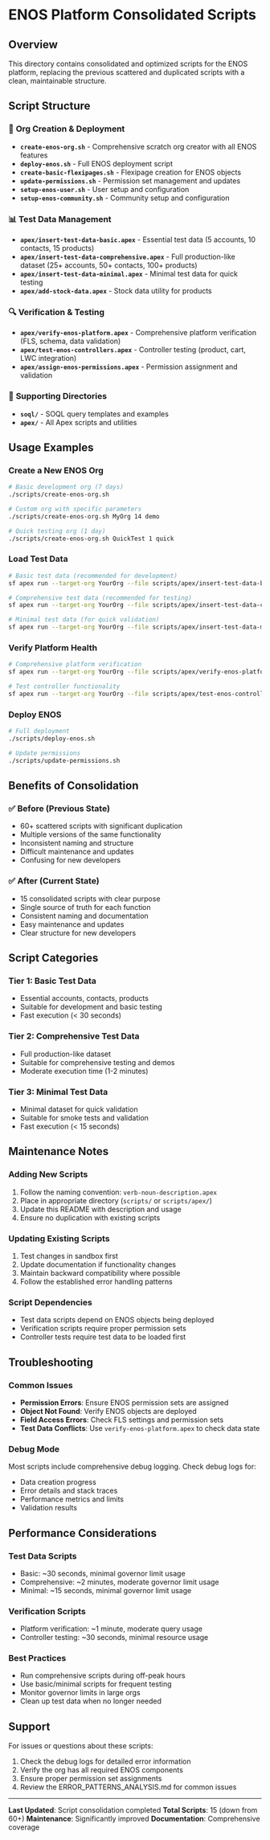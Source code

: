 # ENOS Platform Consolidated Scripts

## Overview
This directory contains consolidated and optimized scripts for the ENOS platform, replacing the previous scattered and duplicated scripts with a clean, maintainable structure.

## Script Structure

### 🚀 **Org Creation & Deployment**
- **`create-enos-org.sh`** - Comprehensive scratch org creator with all ENOS features
- **`deploy-enos.sh`** - Full ENOS deployment script
- **`create-basic-flexipages.sh`** - Flexipage creation for ENOS objects
- **`update-permissions.sh`** - Permission set management and updates
- **`setup-enos-user.sh`** - User setup and configuration
- **`setup-enos-community.sh`** - Community setup and configuration

### 📊 **Test Data Management**
- **`apex/insert-test-data-basic.apex`** - Essential test data (5 accounts, 10 contacts, 15 products)
- **`apex/insert-test-data-comprehensive.apex`** - Full production-like dataset (25+ accounts, 50+ contacts, 100+ products)
- **`apex/insert-test-data-minimal.apex`** - Minimal test data for quick testing
- **`apex/add-stock-data.apex`** - Stock data utility for products

### 🔍 **Verification & Testing**
- **`apex/verify-enos-platform.apex`** - Comprehensive platform verification (FLS, schema, data validation)
- **`apex/test-enos-controllers.apex`** - Controller testing (product, cart, LWC integration)
- **`apex/assign-enos-permissions.apex`** - Permission assignment and validation

### 📁 **Supporting Directories**
- **`soql/`** - SOQL query templates and examples
- **`apex/`** - All Apex scripts and utilities

## Usage Examples

### Create a New ENOS Org
```bash
# Basic development org (7 days)
./scripts/create-enos-org.sh

# Custom org with specific parameters
./scripts/create-enos-org.sh MyOrg 14 demo

# Quick testing org (1 day)
./scripts/create-enos-org.sh QuickTest 1 quick
```

### Load Test Data
```bash
# Basic test data (recommended for development)
sf apex run --target-org YourOrg --file scripts/apex/insert-test-data-basic.apex

# Comprehensive test data (recommended for testing)
sf apex run --target-org YourOrg --file scripts/apex/insert-test-data-comprehensive.apex

# Minimal test data (for quick validation)
sf apex run --target-org YourOrg --file scripts/apex/insert-test-data-minimal.apex
```

### Verify Platform Health
```bash
# Comprehensive platform verification
sf apex run --target-org YourOrg --file scripts/apex/verify-enos-platform.apex

# Test controller functionality
sf apex run --target-org YourOrg --file scripts/apex/test-enos-controllers.apex
```

### Deploy ENOS
```bash
# Full deployment
./scripts/deploy-enos.sh

# Update permissions
./scripts/update-permissions.sh
```

## Benefits of Consolidation

### ✅ **Before (Previous State)**
- 60+ scattered scripts with significant duplication
- Multiple versions of the same functionality
- Inconsistent naming and structure
- Difficult maintenance and updates
- Confusing for new developers

### ✅ **After (Current State)**
- 15 consolidated scripts with clear purpose
- Single source of truth for each function
- Consistent naming and documentation
- Easy maintenance and updates
- Clear structure for new developers

## Script Categories

### **Tier 1: Basic Test Data**
- Essential accounts, contacts, products
- Suitable for development and basic testing
- Fast execution (< 30 seconds)

### **Tier 2: Comprehensive Test Data**
- Full production-like dataset
- Suitable for comprehensive testing and demos
- Moderate execution time (1-2 minutes)

### **Tier 3: Minimal Test Data**
- Minimal dataset for quick validation
- Suitable for smoke tests and validation
- Fast execution (< 15 seconds)

## Maintenance Notes

### **Adding New Scripts**
1. Follow the naming convention: `verb-noun-description.apex`
2. Place in appropriate directory (`scripts/` or `scripts/apex/`)
3. Update this README with description and usage
4. Ensure no duplication with existing scripts

### **Updating Existing Scripts**
1. Test changes in sandbox first
2. Update documentation if functionality changes
3. Maintain backward compatibility where possible
4. Follow the established error handling patterns

### **Script Dependencies**
- Test data scripts depend on ENOS objects being deployed
- Verification scripts require proper permission sets
- Controller tests require test data to be loaded first

## Troubleshooting

### **Common Issues**
- **Permission Errors**: Ensure ENOS permission sets are assigned
- **Object Not Found**: Verify ENOS objects are deployed
- **Field Access Errors**: Check FLS settings and permission sets
- **Test Data Conflicts**: Use `verify-enos-platform.apex` to check data state

### **Debug Mode**
Most scripts include comprehensive debug logging. Check debug logs for:
- Data creation progress
- Error details and stack traces
- Performance metrics and limits
- Validation results

## Performance Considerations

### **Test Data Scripts**
- Basic: ~30 seconds, minimal governor limit usage
- Comprehensive: ~2 minutes, moderate governor limit usage
- Minimal: ~15 seconds, minimal governor limit usage

### **Verification Scripts**
- Platform verification: ~1 minute, moderate query usage
- Controller testing: ~30 seconds, minimal resource usage

### **Best Practices**
- Run comprehensive scripts during off-peak hours
- Use basic/minimal scripts for frequent testing
- Monitor governor limits in large orgs
- Clean up test data when no longer needed

## Support

For issues or questions about these scripts:
1. Check the debug logs for detailed error information
2. Verify the org has all required ENOS components
3. Ensure proper permission set assignments
4. Review the ERROR_PATTERNS_ANALYSIS.md for common issues

---

**Last Updated**: Script consolidation completed
**Total Scripts**: 15 (down from 60+)
**Maintenance**: Significantly improved
**Documentation**: Comprehensive coverage

